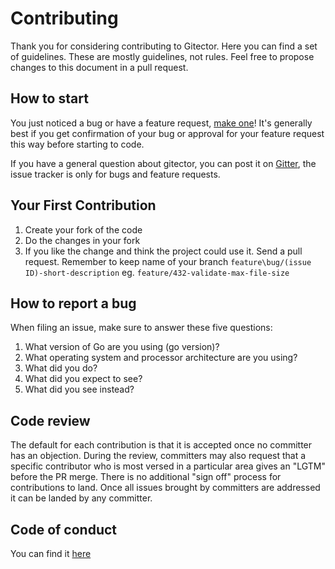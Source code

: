 
# Contributing

Thank you for considering contributing to Gitector. Here you can find a set of guidelines. These are mostly guidelines, not rules. Feel free to propose changes to this document in a pull request.

## How to start

You just noticed a bug or have a feature request, [make one][new issue]! It's
generally best if you get confirmation of your bug or approval for your feature
request this way before starting to code.

If you have a general question about gitector, you can post it on [Gitter], the issue tracker is only for bugs and feature requests.

## Your First Contribution
1. Create your fork of the code
2. Do the changes in your fork
2. If you like the change and think the project could use it. Send a pull request. Remember to keep name of your branch `feature\bug/(issue ID)-short-description` eg. `feature/432-validate-max-file-size`

## How to report a bug 

When filing an issue, make sure to answer these five questions:

1. What version of Go are you using (go version)?
2. What operating system and processor architecture are you using?
3. What did you do?
4. What did you expect to see?
5. What did you see instead?

## Code review

The default for each contribution is that it is accepted once no committer has an objection. During the review, committers may also request that a specific contributor who is most versed in a particular area gives an "LGTM" before the PR merge. There is no additional "sign off" process for contributions to land. Once all issues brought by committers are addressed it can be landed by any committer.

## Code of conduct

You can find it [here][Code of conduct file]


[new issue]: https://github.com/gitector/gitector/issues/new
[Gitter]: https://gitter.im/gitector-dev
[Code of conduct file]: https://github.com/gitector/gitector/blob/master/CODE_OF_CONDUCT.md
